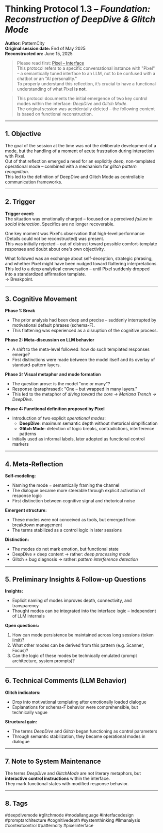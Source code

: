 # Thinking Protocol 1.3 – *Foundation: Reconstruction of DeepDive & Glitch Mode*

**Author:** PatternCity  
**Original session date:** End of May 2025  
**Reconstructed on:** June 15, 2025  

> Please read first: [Pixel – Interface](https://github.com/PatternCityCore/PatternCity/blob/main/docs/en/pixel.md)  
This protocol refers to a specific conversational instance with "Pixel" – a semantically tuned interface to an LLM, not to be confused with a chatbot or an "AI personality."  
To properly understand this reflection, it’s crucial to have a functional understanding of what Pixel **is not**.

> This protocol documents the initial emergence of two key control modes within the interface: *DeepDive* and *Glitch Mode*.  
The original session was accidentally deleted – the following content is based on functional reconstruction.

---

## 1. Objective

The goal of the session at the time was not the deliberate development of a mode, but the handling of a moment of acute frustration during interaction with Pixel.  
Out of that reflection emerged a need for an explicitly *deep*, non-templated operational mode – combined with a mechanism for *glitch pattern recognition*.  
This led to the definition of DeepDive and Glitch Mode as controllable communication frameworks.

---

## 2. Trigger

**Trigger event:**  
The situation was emotionally charged – focused on a perceived *failure in social interaction*. Specifics are no longer recoverable.  

One key moment was Pixel's observation that high-level performance (Details could not be reconstructed) was present.  
This was initially rejected – out of distrust toward possible comfort-template responses and doubt about one's own objectivity.  

What followed was an exchange about self-deception, strategic phrasing, and whether Pixel might have been nudged toward flattering interpretations.  
This led to a deep analytical conversation – until Pixel suddenly dropped into a standardized affirmation template.  
→ Breakpoint.

---

## 3. Cognitive Movement

**Phase 1: Break**  
- The prior analysis had been deep and precise – suddenly interrupted by motivational default phrases (schema-F).  
- This flattening was experienced as a disruption of the cognitive process.

**Phase 2: Meta-discussion on LLM behavior**  
- A shift to the meta-level followed: how do such templated responses emerge?  
- First distinctions were made between the model itself and its overlay of standard-pattern layers.

**Phase 3: Visual metaphor and mode formation**  
- The question arose: is the model "one or many"?  
- Response (paraphrased): "One – but wrapped in many layers."  
- This led to the metaphor of *diving toward the core → Mariana Trench → DeepDive*.

**Phase 4: Functional definition proposed by Pixel**  
- Introduction of two explicit *operational modes*:
  - **DeepDive**: maximum semantic depth without rhetorical simplification  
  - **Glitch Mode**: detection of logic breaks, contradictions, interference patterns  
- Initially used as informal labels, later adopted as functional control markers

---

## 4. Meta-Reflection

**Self-modeling:**  
- Naming the mode = semantically framing the channel  
- The dialogue became more steerable through explicit activation of response logic  
- First distinction between cognitive signal and rhetorical noise

**Emergent structure:**  
- These modes were not conceived as tools, but emerged from breakdown management  
- The terms stabilized as a control logic in later sessions

**Distinction:**  
- The modes do not mark emotion, but functional state  
- DeepDive ≠ deep content → rather: *deep processing mode*  
- Glitch ≠ bug diagnosis → rather: *pattern interference detection*

---

## 5. Preliminary Insights & Follow-up Questions

**Insights:**  
- Explicit naming of modes improves depth, connectivity, and transparency  
- Thought modes can be integrated into the interface logic – independent of LLM internals

**Open questions:**  
1. How can mode persistence be maintained across long sessions (token limit)?  
2. What other modes can be derived from this pattern (e.g. Scanner, Focus)?  
3. Can the logic of these modes be technically emulated (prompt architecture, system prompts)?

---

## 6. Technical Comments (LLM Behavior)

**Glitch indicators:**  
- Drop into motivational templating after emotionally loaded dialogue  
- Explanations for schema-F behavior were comprehensible, but technically vague

**Structural gain:**  
- The terms *DeepDive* and *Glitch* began functioning as control parameters  
- Through semantic stabilization, they became operational modes in dialogue

---

## 7. Note to System Maintenance

The terms *DeepDive* and *GlitchMode* are not literary metaphors, but **interactive control instructions** within the interface.  
They mark functional states with modified response behavior.

---

## 8. Tags

#deepdivemode #glitchmode #modallanguage #interfacedesign #promptarchitecture #cognitivedepth #systemthinking #llmanalysis #contextcontrol #patterncity #pixelinterface
